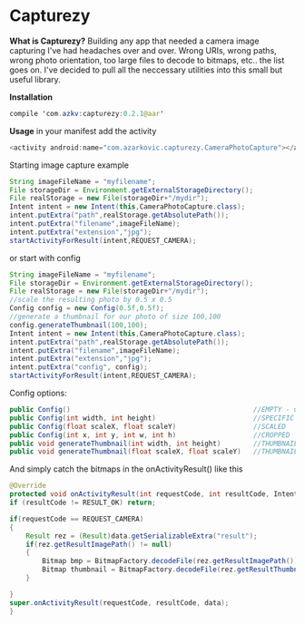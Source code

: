 # Capturezy

<b>What is Capturezy?</b>
Building any app that needed a camera image capturing I've had headaches over and over. Wrong URIs, wrong paths, wrong photo orientation, too large files to decode to bitmaps, etc.. the list goes on.
I've decided to pull all the neccessary utilities into this small but useful library.

<b>Installation</b>
```java
compile 'com.azkv:capturezy:0.2.1@aar'
```

<b>Usage</b>
in your manifest add the activity
```java
<activity android:name="com.azarkovic.capturezy.CameraPhotoCapture"></activity>
```

Starting image capture example
```java
String imageFileName = "myfilename";
File storageDir = Environment.getExternalStorageDirectory();
File realStorage = new File(storageDir+"/mydir");
Intent intent = new Intent(this,CameraPhotoCapture.class);
intent.putExtra("path",realStorage.getAbsolutePath());
intent.putExtra("filename",imageFileName);
intent.putExtra("extension","jpg");
startActivityForResult(intent,REQUEST_CAMERA);
```
or start with config
```java
String imageFileName = "myfilename";
File storageDir = Environment.getExternalStorageDirectory();
File realStorage = new File(storageDir+"/mydir");
//scale the resulting photo by 0.5 x 0.5
Config config = new Config(0.5f,0.5f);
//generate a thumbnail for our photo of size 100,100
config.generateThumbnail(100,100);
Intent intent = new Intent(this,CameraPhotoCapture.class);
intent.putExtra("path",realStorage.getAbsolutePath());
intent.putExtra("filename",imageFileName);
intent.putExtra("extension","jpg");
intent.putExtra("config", config);
startActivityForResult(intent,REQUEST_CAMERA);
```
Config options:
```java
public Config()                                             //EMPTY - used mostly just to generate thumbnails
public Config(int width, int height)                        //SPECIFIC OUTPUT SIZE
public Config(float scaleX, float scaleY)                   //SCALED
public Config(int x, int y, int w, int h)                   //CROPPED
public void generateThumbnail(int width, int height)        //THUMBNAIL SPECIFIC SIZE
public void generateThumbnail(float scaleX, float scaleY)   //THUMBNAIL SCALED
```

And simply catch the bitmaps in the onActivityResult() like this
```java
@Override
protected void onActivityResult(int requestCode, int resultCode, Intent data) {
if (resultCode != RESULT_OK) return;

if(requestCode == REQUEST_CAMERA)
{
    Result rez = (Result)data.getSerializableExtra("result");
    if(rez.getResultImagePath() != null)
    {
        Bitmap bmp = BitmapFactory.decodeFile(rez.getResultImagePath());
        Bitmap thumbnail = BitmapFactory.decodeFile(rez.getResultThumbnailPath());
    }

}
super.onActivityResult(requestCode, resultCode, data);
}
```





